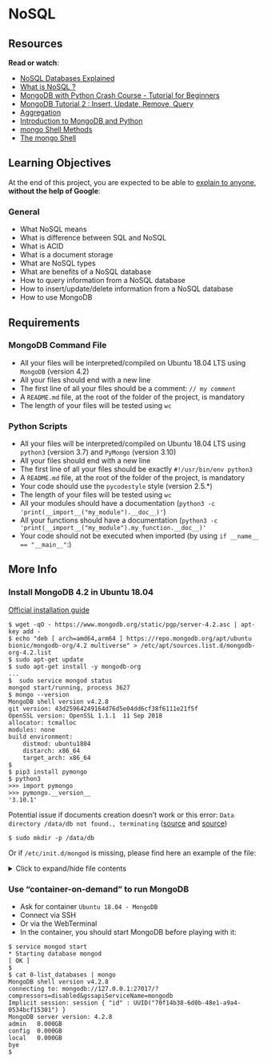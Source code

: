 # NoSQL

 <div class="panel panel-default" id="project-description">
  <div class="panel-body">
    <h2>Resources</h2>

<p><strong>Read or watch</strong>:</p>

<ul>
<li><a href="https://riak.com/resources/nosql-databases/" title="NoSQL Databases Explained" target="_blank">NoSQL Databases Explained</a> </li>
<li><a href="https://www.youtube.com/watch?v=qUV2j3XBRHc" title="What is NoSQL ?" target="_blank">What is NoSQL ?</a> </li>
<li><a href="https://www.youtube.com/watch?v=E-1xI85Zog8" title="MongoDB with Python Crash Course - Tutorial for Beginners" target="_blank">MongoDB with Python Crash Course - Tutorial for Beginners</a> </li>
<li><a href="https://www.youtube.com/watch?v=CB9G5Dvv-EE" title="MongoDB Tutorial 2 : Insert, Update, Remove, Query" target="_blank">MongoDB Tutorial 2 : Insert, Update, Remove, Query</a> </li>
<li><a href="https://www.mongodb.com/docs/manual/aggregation/" title="Aggregation" target="_blank">Aggregation</a> </li>
<li><a href="https://realpython.com/introduction-to-mongodb-and-python/" title="Introduction to MongoDB and Python" target="_blank">Introduction to MongoDB and Python</a> </li>
<li><a href="https://www.mongodb.com/docs/manual/reference/method/" title="mongo Shell Methods" target="_blank">mongo Shell Methods</a> </li>
<li><a href="https://www.mongodb.com/docs/mongodb-shell/" title="The mongo Shell" target="_blank">The mongo Shell</a> </li>
</ul>

<h2>Learning Objectives</h2>

<p>At the end of this project, you are expected to be able to <a href=https://fs.blog/feynman-learning-technique/" title="explain to anyone" target="_blank">explain to anyone</a>, <strong>without the help of Google</strong>:</p>

<h3>General</h3>

<ul>
<li>What NoSQL means</li>
<li>What is difference between SQL and NoSQL</li>
<li>What is ACID</li>
<li>What is a document storage</li>
<li>What are NoSQL types</li>
<li>What are benefits of a NoSQL database</li>
<li>How to query information from a NoSQL database</li>
<li>How to insert/update/delete information from a NoSQL database</li>
<li>How to use MongoDB</li>
</ul>

<h2>Requirements</h2>

<h3>MongoDB Command File</h3>

<ul>
<li>All your files will be interpreted/compiled on Ubuntu 18.04 LTS using <code>MongoDB</code> (version 4.2)</li>
<li>All your files should end with a new line</li>
<li>The first line of all your files should be a comment: <code>// my comment</code></li>
<li>A <code>README.md</code> file, at the root of the folder of the project, is mandatory</li>
<li>The length of your files will be tested using <code>wc</code></li>
</ul>

<h3>Python Scripts</h3>

<ul>
<li>All your files will be interpreted/compiled on Ubuntu 18.04 LTS using <code>python3</code> (version 3.7) and <code>PyMongo</code> (version 3.10)</li>
<li>All your files should end with a new line</li>
<li>The first line of all your files should be exactly <code>#!/usr/bin/env python3</code></li>
<li>A <code>README.md</code> file, at the root of the folder of the project, is mandatory</li>
<li>Your code should use the <code>pycodestyle</code> style (version 2.5.*)</li>
<li>The length of your files will be tested using <code>wc</code></li>
<li>All your modules should have a documentation (<code>python3 -c &#39;print(__import__(&quot;my_module&quot;).__doc__)&#39;</code>)</li>
<li>All your functions should have a documentation (<code>python3 -c &#39;print(__import__(&quot;my_module&quot;).my_function.__doc__)&#39;</code></li>
<li>Your code should not be executed when imported (by using <code>if __name__ == &quot;__main__&quot;</code>:)</li>
</ul>

<h2>More Info</h2>

<h3>Install MongoDB 4.2 in Ubuntu 18.04</h3>

<p><a href="https://www.mongodb.com/docs/manual/tutorial/install-mongodb-on-ubuntu/" title="Official installation guide" target="_blank">Official installation guide</a></p>

<pre><code>$ wget -qO - https://www.mongodb.org/static/pgp/server-4.2.asc | apt-key add -
$ echo &quot;deb [ arch=amd64,arm64 ] https://repo.mongodb.org/apt/ubuntu bionic/mongodb-org/4.2 multiverse&quot; &gt; /etc/apt/sources.list.d/mongodb-org-4.2.list
$ sudo apt-get update
$ sudo apt-get install -y mongodb-org
...
$  sudo service mongod status
mongod start/running, process 3627
$ mongo --version
MongoDB shell version v4.2.8
git version: 43d25964249164d76d5e04dd6cf38f6111e21f5f
OpenSSL version: OpenSSL 1.1.1  11 Sep 2018
allocator: tcmalloc
modules: none
build environment:
    distmod: ubuntu1804
    distarch: x86_64
    target_arch: x86_64
$  
$ pip3 install pymongo
$ python3
&gt;&gt;&gt; import pymongo
&gt;&gt;&gt; pymongo.__version__
&#39;3.10.1&#39;
</code></pre>

<p>Potential issue if documents creation doesn&rsquo;t work or this error: <code>Data directory /data/db not found., terminating</code> (<a href="https://bryantson.medium.com/fixing-data-db-not-found-error-in-macos-x-when-starting-mongodb-d7b82abb2479" title="source" target="_blank">source</a> and <a href="https://stackoverflow.com/questions/37702957/mongodb-data-db-not-found" title="source" target="_blank">source</a>)</p>

<pre><code>$ sudo mkdir -p /data/db
</code></pre>

<p>Or if <code>/etc/init.d/mongod</code> is missing, please find here an example of the file:</p>

<details>
<summary>Click to expand/hide file contents</summary>
<pre><code>
#!/bin/sh
### BEGIN INIT INFO
# Provides:          mongod
# Required-Start:    $network $local_fs $remote_fs
# Required-Stop:     $network $local_fs $remote_fs
# Should-Start:      $named
# Should-Stop:
# Default-Start:     2 3 4 5
# Default-Stop:      0 1 6
# Short-Description: An object/document-oriented database
# Description:       MongoDB is a high-performance, open source, schema-free
#                    document-oriented data store that's easy to deploy, manage
#                    and use. It's network accessible, written in C++ and offers
#                    the following features:
#
#                       * Collection oriented storage - easy storage of object-
#                         style data
#                       * Full index support, including on inner objects
#                       * Query profiling
#                       * Replication and fail-over support
#                       * Efficient storage of binary data including large
#                         objects (e.g. videos)
#                       * Automatic partitioning for cloud-level scalability
#
#                    High performance, scalability, and reasonable depth of
#                    functionality are the goals for the project.
### END INIT INFO

PATH=/usr/local/sbin:/usr/local/bin:/sbin:/bin:/usr/sbin:/usr/bin
DAEMON=/usr/bin/mongod
DESC=database

NAME=mongod

# Defaults. Can be overridden by the /etc/default/$NAME

# Other configuration options are located in $CONF file. See here for more:

# http://dochub.mongodb.org/core/configurationoptions

CONF=/etc/mongod.conf
PIDFILE=/var/run/$NAME.pid
ENABLE_MONGOD=yes

# Include mongodb defaults if available.

# All variables set before this point can be overridden by users, by

# setting them directly in the defaults file. Use this to explicitly

# override these values, at your own risk.

if [ -f /etc/default/$NAME ] ; then
. /etc/default/$NAME
fi

# Handle NUMA access to CPUs (SERVER-3574)

# This verifies the existence of numactl as well as testing that the command works

NUMACTL_ARGS="--interleave=all"
if which numactl >/dev/null 2>/dev/null && numactl $NUMACTL_ARGS ls / >/dev/null 2>/dev/null
then
    NUMACTL="`which numactl` -- $NUMACTL_ARGS"
    DAEMON_OPTS=${DAEMON_OPTS:-"--config $CONF"}
else
    NUMACTL=""
    DAEMON_OPTS="-- "${DAEMON_OPTS:-"--config $CONF"}
fi

if test ! -x $DAEMON; then
echo "Could not find $DAEMON"
exit 0
fi

if test "x$ENABLE_MONGOD" != "xyes"; then
exit 0
fi

. /lib/lsb/init-functions

STARTTIME=1
DIETIME=10 # Time to wait for the server to die, in seconds # If this value is set too low you might not # let some servers to die gracefully and # 'restart' will not work

DAEMONUSER=${DAEMONUSER:-mongodb}
DAEMONGROUP=${DAEMONGROUP:-mongodb}

set -e

running_pid() {

# Check if a given process pid's cmdline matches a given name

    pid=$1
    name=$2
    [ -z "$pid" ] && return 1
    [ ! -d /proc/$pid ] &&  return 1
    cmd=`cat /proc/$pid/cmdline | tr "\000" "\n"|head -n 1 |cut -d : -f 1`
    # Is this the expected server
    [ "$cmd" != "$name" ] &&  return 1
    return 0

}

running() {

# Check if the process is running looking at /proc

# (works for all users)

    # No pidfile, probably no daemon present
    [ ! -f "$PIDFILE" ] && return 1
    pid=`cat $PIDFILE`
    running_pid $pid $DAEMON || return 1
    return 0

}

start_server() { # Start the process using the wrapper
start-stop-daemon --background --start --quiet --pidfile $PIDFILE \
                        --make-pidfile --chuid $DAEMONUSER:$DAEMONGROUP \
 --exec $NUMACTL $DAEMON $DAEMON_OPTS
            errcode=$?
return $errcode
}

stop_server() {

# Stop the process using the wrapper

            start-stop-daemon --stop --quiet --pidfile $PIDFILE \
                        --retry 300 \
                        --user $DAEMONUSER \
                        --exec $DAEMON
            errcode=$?
        return $errcode

}

force_stop() {

# Force the process to die killing it manually

        [ ! -e "$PIDFILE" ] && return
        if running ; then
                kill -15 $pid
        # Is it really dead?
                sleep "$DIETIME"s
                if running ; then
                        kill -9 $pid
                        sleep "$DIETIME"s
                        if running ; then
                                echo "Cannot kill $NAME (pid=$pid)!"
                                exit 1
                        fi
                fi
        fi
        rm -f $PIDFILE

}

case "$1" in
  start)
        log_daemon_msg "Starting $DESC" "$NAME" # Check if it's running first
if running ; then
log_progress_msg "apparently already running"
log_end_msg 0
exit 0
fi
if start_server ; then # NOTE: Some servers might die some time after they start, # this code will detect this issue if STARTTIME is set # to a reasonable value
[ -n "$STARTTIME" ] && sleep $STARTTIME # Wait some time
            if  running ;  then
                # It's ok, the server started and is running
                log_end_msg 0
            else
                # It is not running after we did start
                log_end_msg 1
            fi
        else
            # Either we could not start it
            log_end_msg 1
        fi
        ;;
  stop)
        log_daemon_msg "Stopping $DESC" "$NAME"
if running ; then # Only stop the server if we see it running
errcode=0
stop_server || errcode=$?
            log_end_msg $errcode
        else
            # If it's not running don't do anything
            log_progress_msg "apparently not running"
            log_end_msg 0
            exit 0
        fi
        ;;
  force-stop)
        # First try to stop gracefully the program
        $0 stop
        if running; then
            # If it's still running try to kill it more forcefully
            log_daemon_msg "Stopping (force) $DESC" "$NAME"
errcode=0
force_stop || errcode=$?
            log_end_msg $errcode
        fi
        ;;
  restart|force-reload)
        log_daemon_msg "Restarting $DESC" "$NAME"
errcode=0
stop_server || errcode=$?
        # Wait some sensible amount, some server need this
        [ -n "$DIETIME" ] && sleep $DIETIME
        start_server || errcode=$?
[ -n "$STARTTIME" ] && sleep $STARTTIME
        running || errcode=$?
log_end_msg $errcode
;;
status)

        log_daemon_msg "Checking status of $DESC" "$NAME"
        if running ;  then
            log_progress_msg "running"
            log_end_msg 0
        else
            log_progress_msg "apparently not running"
            log_end_msg 1
            exit 1
        fi
        ;;

# MongoDB can't reload its configuration.

reload)
log_warning_msg "Reloading $NAME daemon: not implemented, as the daemon"
log_warning_msg "cannot re-read the config file (use restart)."
;;

\*)
N=/etc/init.d/$NAME
echo "Usage: $N {start|stop|force-stop|restart|force-reload|status}" >&2
exit 1
;;
esac

exit 0
</code></pre>

</details>

<h3>Use &ldquo;container-on-demand&rdquo; to run MongoDB</h3>

<ul>
<li>Ask for container <code>Ubuntu 18.04 - MongoDB</code></li>
<li>Connect via SSH</li>
<li>Or via the WebTerminal</li>
<li>In the container, you should start MongoDB before playing with it:</li>
</ul>

<pre><code>$ service mongod start
* Starting database mongod                                              [ OK ]
$
$ cat 0-list_databases | mongo
MongoDB shell version v4.2.8
connecting to: mongodb://127.0.0.1:27017/?compressors=disabled&amp;gssapiServiceName=mongodb
Implicit session: session { &quot;id&quot; : UUID(&quot;70f14b38-6d0b-48e1-a9a4-0534bcf15301&quot;) }
MongoDB server version: 4.2.8
admin   0.000GB
config  0.000GB
local   0.000GB
bye
$
</code></pre>

  </div>
</div>
